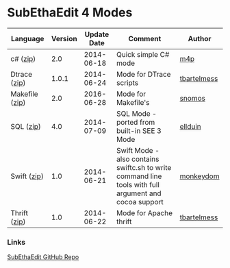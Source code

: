 # SubEthaEdit 4 Modes


Language | Version | Update Date | Comment | Author
---------|---------|-------------|---------|----------
 c# ([zip](../../../raw/master/Modes/zipped/C%23.seemode.zip))     | 2.0     | 2014-06-18  | Quick simple C# mode | [m4p](https://github.com/m4p)
 Dtrace ([zip](../../../raw/master/Modes/zipped/Dtrace.seemode.zip))     | 1.0.1     | 2014-06-24  | Mode for DTrace scripts |  [tbartelmess](https://github.com/tbartelmess)
 Makefile ([zip](../../../raw/master/Modes/zipped/Makefile.seemode.zip))     | 2.0     | 2016-06-28  | Mode for Makefile's |  [snomos](https://github.com/snomos)
 SQL ([zip](../../../raw/master/Modes/zipped/SQL.seemode.zip))     | 4.0     | 2014-07-09  | SQL Mode - ported from built-in SEE 3 Mode | [ellduin](https://github.com/ellduin)
 Swift ([zip](../../../raw/master/Modes/zipped/Swift.seemode.zip))     | 1.0     | 2014-06-21  | Swift Mode - also contains swiftc.sh to write command line tools with full argument and cocoa support | [monkeydom](https://github.com/monkeydom)
 Thrift ([zip](../../../raw/master/Modes/zipped/Thrift.seemode.zip))     | 1.0     | 2014-06-22  | Mode for Apache thrift |  [tbartelmess](https://github.com/tbartelmess)


### Links
[SubEthaEdit GitHub Repo](https://github.com/subethaedit/SubEthaEdit) 
